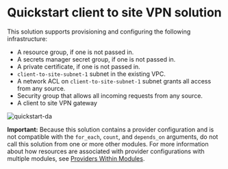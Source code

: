 # Quickstart client to site VPN solution

This solution supports provisioning and configuring the following infrastructure:

- A resource group, if one is not passed in.
- A secrets manager secret group, if one is not passed in.
- A private certificate, if one is not passed in.
- `client-to-site-subnet-1` subnet in the existing VPC.
- A network ACL on `client-to-site-subnet-1` subnet grants all access from any source.
- Security group that allows all incoming requests from any source.
- A client to site VPN gateway

![quickstart-da](../../reference-architecture/reference-architectures/cts-quickstart-da.svg.svg)

**Important:** Because this solution contains a provider configuration and is not compatible with the `for_each`, `count`, and `depends_on` arguments, do not call this solution from one or more other modules. For more information about how resources are associated with provider configurations with multiple modules, see [Providers Within Modules](https://developer.hashicorp.com/terraform/language/modules/develop/providers).
